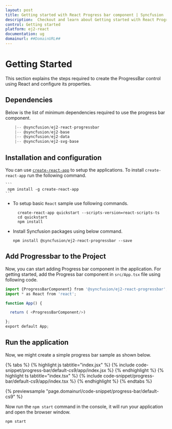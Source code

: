 ```yaml
---
layout: post
title: Getting started with React Progress bar component | Syncfusion
description:  Checkout and learn about Getting started with React Progress bar component of Syncfusion Essential JS 2 and more details.
control: Getting started 
platform: ej2-react
documentation: ug
domainurl: ##DomainURL##
---
```


# Getting Started

This section explains the steps required to create the ProgressBar control using React and configure its properties.

## Dependencies

Below is the list of minimum dependencies required to use the progress bar component.

```javascript
    |-- @syncfusion/ej2-react-progressbar
    |-- @syncfusion/ej2-base
    |-- @syncfusion/ej2-data
    |-- @syncfusion/ej2-svg-base
```

## Installation and configuration

You can use [`create-react-app`](https://github.com/facebookincubator/create-react-app) to setup the applications.
To install `create-react-app` run the following command.

    ```
     npm install -g create-react-app
    ```

* To setup basic `React` sample use following commands.

     ```
       create-react-app quickstart --scripts-version=react-scripts-ts
       cd quickstart
       npm install
     ```

* Install Syncfusion packages using below command.

     ```
     npm install @syncfusion/ej2-react-progressbar --save
     ```

## Add Progressbar to the Project

Now, you can start adding Progress bar component in the application. For getting started, add the Progress bar component in `src/App.tsx` file using following code.

```ts
import {ProgressBarComponent} from '@syncfusion/ej2-react-progressbar';
import * as React from 'react';

function App() {

  return ( <ProgressBarComponent/>)

};
export default App;

```

## Run the application

Now, we might create a simple progress bar sample as shown below.

{% tabs %}
{% highlight js tabtitle="index.jsx" %}
{% include code-snippet/progress-bar/default-cs9/app/index.jsx %}
{% endhighlight %}
{% highlight ts tabtitle="index.tsx" %}
{% include code-snippet/progress-bar/default-cs9/app/index.tsx %}
{% endhighlight %}
{% endtabs %}

 {% previewsample "page.domainurl/code-snippet/progress-bar/default-cs9" %}

Now run the `npm start` command in the console, it will run your application and open the browser window.

```
npm start
```